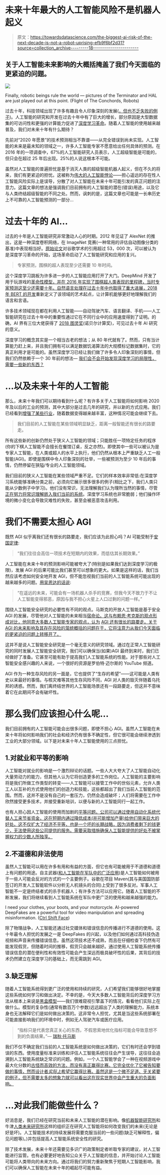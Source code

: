 # 未来十年最大的人工智能风险不是机器人起义

> 原文：<https://towardsdatascience.com/the-biggest-ai-risk-of-the-next-decade-is-not-a-robot-uprising-efb9f6bf2d31?source=collection_archive---------18----------------------->

## 关于人工智能未来影响的大概括掩盖了我们今天面临的更紧迫的问题。

![](img/c1db891f6e66b1ea276ef19cb149ae9a.png)

Finally, robotic beings rule the world — pictures of the Terminator and HAL are just played out at this point. (Flight of The Conchords, Robots)

过去十年，科技领域出现了许多有趣且令人印象深刻的发展([，但也不乏失败的例子](https://medium.com/pcmag-access/the-biggest-tech-product-flops-of-the-2010s-6f8f3501bb81))。人工智能的研究和开发在过去十年中有了巨大的增长，部分原因是大型数据集的可访问性和更强的计算能力促进了[深度学习革命](https://medium.com/digital-catapult/why-the-ai-revolution-is-really-a-deep-learning-revolution-23e45da2ba3a)。随着人工智能的使用越来越普及，我们对未来十年有什么期待？

先前对“2020 年愿景”的技术预测相当不靠谱——从完全错误到尚未实现。人工智能的未来是最未知的领域之一，许多人工智能专家不愿意给出任何具体的预测。在 2016 年的一项调查中，67%的人工智能研究人员表示，人工超级智能是可能的，但只会在超过 25 年后出现。25%的人说这根本不可能。

虽然对人工智能的普遍担忧是基于消灭人类的超级智能机器人起义，但在不久的将来，我们有更紧迫的担忧。这被称为[伟大的人工智能悖论](https://medium.com/mit-technology-review/the-great-ai-paradox-441da8f8747c)——担心遥远的存在性人工智能风险实际上是误导，分散了对人工智能在未来十年可能引发的真正问题的注意力。这篇文章的想法是强调我们目前拥有的人工智能的潜在(错误)用途，以及它与人类终结超级智能的不同之处。然而，讽刺的是，这篇文章也可能是一长串历史上不可靠的人工智能预测的一部分…

# 过去十年的 AI…

过去的十年是人工智能研究非常激动人心的时期。2012 年见证了 AlexNet 的推出，这是一种深度卷积网络，在 ImageNet 竞赛(一种常用的评估自动图像分类的基准)中表现相当好。[原始论文](https://papers.nips.cc/paper/4824-imagenet-classification-with-deep-convolutional-neural-networks.pdf)对谷歌学术的引用超过 53，000 次，可以被认为是深度学习革命的开始，这场革命启动了人工智能研究和应用的复兴。

> 专家预测，围棋的超人表现至少还需要 10 年时间。

这个深度学习跳板为许多进一步的人工智能应用打开了大门。DeepMind 开发了用于玩游戏的[革命性模型，并在 2016 年实现了围棋超人类表现的里程碑，当时专家预测这至少还需要十年。自然语言处理在过去十年中也取得了重大进展，2018 年 BERT 的](/deepmind-unveils-muzero-a-new-agent-that-mastered-chess-shogi-atari-and-go-without-knowing-the-d755dc80ff08)[开发](/understanding-bert-is-it-a-game-changer-in-nlp-7cca943cf3ad)重新定义了该领域的艺术起点，让计算机能够更好地理解我们的语言和言语。

许多技术领域现在都在利用人工智能——自动驾驶汽车、语言翻译、手机——人工智能研究在过去十年中的重要性通过它在不同行业中的应用速度得到了证明。的确，AI 界有三位大佬获得了 [2018 图灵奖](https://www.nytimes.com/2019/03/27/technology/turing-award-ai.html)(诺贝尔计算奖)，可见过去十年 AI 研究的意义。

深度学习的概念其实是一个相当古老的想法；从 80 年代就有了。然而，只有当计算能力赶上来，并且我们拥有可以满足数据饥渴算法的大规模标记数据集时，它的真正利用才是可能的。虽然深度学习已经让我们做了许多令人印象深刻的事情，但我们仍然依赖于一个 30 年前的想法— [我们会不会开始发现深度学习的局限性，需要一些新的东西？](https://www.technologyreview.com/s/608911/is-ai-riding-a-one-trick-pony/)

# …以及未来十年的人工智能

那么，未来十年我们可以期待看到什么呢？有许多关于人工智能将如何影响 2020 年及以后的工业的预测，其中大部分是过去几年的研究，并以新的方式应用。我们已经看到[增强了某些行业](/how-machine-learning-is-helping-doctors-nurses-bankers-transport-workers-and-manufacturers-9108fa0ceca5)，随着数据变得越来越丰富，这种情况可能会继续下去。

> 我们目前的人工智能在某些领域明显缺乏，距离一般智能还有很长的路要走。

所有这些新的创新仍然处于狭义人工智能的领域；只能胜任一项特定任务的程序(你的下棋人工智能不会擅长在餐馆订桌，反之亦然)。即使其中一些可以被认为是专家人工智能，在人类或超人的水平上执行，他们仍然从根本上严重缺乏人工一般智能(AGI)。即使是围棋中令人印象深刻的壮举，一些被预测为至少 10 年后的事情，仍然停留在狭隘/专业的人工智能领域。

我们目前的狭义人工智能在某些领域严重不足。它们的样本效率非常低:在深度学习系统能够准确分类之前，必须向它展示很多很多的例子(相比之下，我们人类只能从少数例子中学习)。他们没有常识，无法理解我们认为理所当然的事情，尽管[正在努力将常识理解嵌入我们当前的系统](https://www.wired.com/story/how-to-teach-artificial-intelligence-common-sense/)。深度学习系统也非常脆弱；他们操作环境的微小变化会导致灾难性的失败，甚至会被恶意攻击利用。

# 我们不需要太担心 AGI

既然 AGI 似乎离我们还有很长的路要走，我们应该为此担心吗？AI 可能受制于[安国定律](https://www.technologyreview.com/s/609048/the-seven-deadly-sins-of-ai-predictions/):

> “我们往往会高估一项技术在短期内的效果，而低估其长期效果。”

人工智能在未来十年的预测影响可能被夸大了(特别是如果我们达到深度学习的极限)，发展 AGI 的后果可能比我们甚至可以想象的更大。如果是这样的话，我们当然应该考虑如何安全地开发 AGI，但不能忽视我们当前的人工智能系统可能出现的越来越多的问题。[用吴恩达的话说](https://www.theregister.co.uk/2015/03/19/andrew_ng_baidu_ai/):

> “在遥远的未来，可能会有一场机器人杀手的竞赛，但我今天不致力于不让人工智能变得邪恶，原因与我不担心火星上人口过剩的问题一样。”

围绕人工智能安全研究的必要性有不同的观点。马斯克的开放人工智能是基于安全 AGI 的发展，尽管他对人工智能的未来相当[宿命论。这与布赖恩·考克斯的观点形成对比，他同意大多数人工智能专家的观点，认为](https://youtu.be/Ra3fv8gl6NE?t=643) [AGI 还有很长的路要走。关于 AGI 的未来影响及其存在风险的笼统概括的问题在于，它将注意力从我们今天面临的更紧迫的问题上转移开了。](https://youtu.be/kc-e7H0eSWU)

这并不是说人工智能安全研究是一个毫无意义的研究领域。通过在正常人工智能研究的同时发展人工智能安全研究，我们可以确保当(如果)AGI 最终到来时，我们已经做好了准备。它甚至可能有助于提高我们人工智能系统的性能。对于那些对人工智能安全感兴趣的人来说，一个很好的资源是罗伯特·迈尔斯的 YouTube 频道。

AGI 作为一种生存风险的另一面是，它也提供了“生存的希望”——这可能是人类有史以来最好的事情。与核灾难等其他生存风险不同，AGI 对人类的毁灭伴随着乌托邦的诱惑。然而，我们离终结世界的人工智能场景还有一段路要走，但这并不意味着它在此期间不会有破坏性。

# 那么我们应该担心什么呢…

我们目前拥有的人工智能可能会出很多问题，即使不担心 AGI。虽然人工智能在未来十年将如何影响我们的社会和经济仍有很多不确定性，但它很可能会继续渗透到工业的大部分领域。以下是对未来十年人工智能使用的三点担忧。

## 1.对就业和平等的影响

人工智能对就业的影响是一个激烈辩论的话题。一些人大大夸大了人工智能自动化大量劳动力的能力，但其他人认为它将创造更多的工作岗位。人工智能的主要影响将是我们所做工作类型的转变——人工智能可以接管工作中的世俗元素，允许人类工人以互补的方式使用他们的创造力和技能，这些都超出了我们当前人工智能的范围。然而，这并不是没有自己的一套压力，仍然会造成破坏；人们将需要在工作中欣然接受更多技术，并接受重新培训，以便与新的人工智能同行一起工作。

也有人担心因人工智能的使用而加剧的[平等问题。公司可以通过使用自动化系统代替人工来节省资金，这在短期内通过降低成本(并可能增加产量)给他们带来巨大的好处。这不仅扩大了经济不平等，也是一个坏的长期战略，因为消费者剩下的钱更少，无法使用这些公司提供的服务。需要采取措施确保人工智能提供的好处不被掌握权力的少数人所独享。](https://onezero.medium.com/a-i-fuels-inequality-and-climate-change-a-new-report-warns-f28a15f43587)

## 2.不道德和非法使用

虽然人工智能可以用在许多有用和有益的方面，但它也有可能被用于不道德和道德上有问题的用途。自主武器([和人工智能在军队中的广泛应用](https://futureoflife.org/2019/05/09/state-of-ai/))是人工智能如何被用于一些人可能会反对的方式的一个主要例子。谷歌在项目 Maven(其与美国国防部签订的开发人工智能软件以分析无人机镜头的合同)上受到了很多反对。军事人工智能不一定是终结者式的杀手机器人；有许多方法可以应用它。随着人工智能的不断发展，我们将继续看到人工智能系统在军队中更广泛的使用和越来越强的能力。

I need your clothes, your boots, and your motorcycle. AI-powered DeepFakes are a powerful tool for video manipulation and spreading misinformation. ([Ctrl Shift Face](https://www.youtube.com/channel/UCKpH0CKltc73e4wh0_pgL3g))

除了物理战争，人工智能还通过社交媒体和错误信息的传播进行不道德的使用。这十年最令人担忧的发展之一是 DeepFakes 的兴起，以及他们如何通过高科技伪造视频和声音来传播错误信息。虽然这项技术还不成熟，而且在仔细检查下仍然有可能发现假货，但随着时间的推移，假货只会越来越好。通过使用人工智能系统传播错误信息的潜在便利性和有效性可能会产生深远而极具破坏性的后果，其背后的技术仍然建立在深度学习的基础上，而无需跳到 AGI。

## 3.缺乏理解

随着人工智能系统得到更广泛的使用和持续的研究，人们希望我们能够很好地掌握这些系统如何学习和做出决定。不幸的是，今天大多数人工智能背后的深度学习方法从根本上来说是[黑盒模型](/the-black-box-metaphor-in-machine-learning-4e57a3a1d2b0)——我们很难窥视引擎盖下的情况，看看他们实际上在做什么。模型的复杂性(通常有数百万个参数)远远超出了人类的理解能力，系统本身也无法解释它们是如何做出决策的。这非常令人担忧，尤其是当这些系统部署在可能直接影响我们的环境中时，例如无人驾驶汽车或医疗应用。

> “指标只是代表您真正关心的东西，不假思索地优化指标可能会导致意想不到的负面结果。”— [瑞秋·托马斯](https://medium.com/@racheltho/im-an-ai-researcher-and-here-is-what-scares-me-about-ai-909a406e4a71)

我们不仅不确定我们当前的人工智能系统是如何做出决策的，它们有时还会学到错误的东西。使用度量标准来训练和评估人工智能系统往往会产生误导，这往往会追溯到人工智能系统缺乏常识的问题。例如，一个人工智能学会了一种在视频游戏中最大化分数的[古怪而高效的方法，而没有真正赢得比赛。它完全优化了它被告知要做的事情，然而设计者*实际上*希望它赢得比赛。虽然这是一个微不足道、无关紧要的例子，但不需要太多的想象力就可以看出这在现实世界中会产生重大的负面影响。](https://openai.com/blog/faulty-reward-functions/)

# …对此我们能做些什么？

好消息是，我们已经在研究当前和未来人工智能的潜在影响。像[机器智能研究所](https://intelligence.org/)和牛津[人类未来研究所](https://www.fhi.ox.ac.uk/)这样的组织正在研究人工智能将如何改变我们的未来(无论是好是坏)。人工智能技术的持续发展将需要克服当前的一些问题(缺乏可解释性，偏见问题等)。)并包括提高人工智能系统安全性的研究。

除了技术发展，未来十年还需要见多识广的政策制定者听取专家的建议，对人工智能进行监管。也有必要更好地告知公众关于人工智能的信息，并开始讨论人工智能可能将人类带向的未来方向。通过将我们的努力重新聚焦于短期人工智能影响，我们可以确保人工智能在未来十年的崛起尽可能有益。